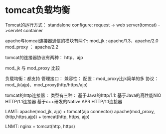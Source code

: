 # tomcat负载均衡 #

Tomcat的运行方式：
standalone configure:
  request -> web server(tomcat) ->servlet container

apache与tomcat连接器通信的模块有两个:
mod_jk : apache/1.3、apache/2.0
mod_proxy ： apache/2.2

tomcat的连接器协议有两种：
http、ajp

mod_jk 与 mod_proxy 比较

负载均衡：都支持
管理接口：
兼容性：
配置：mod_proxy比jk简单的多
协议：mod_jk(ajp)、mod_proxy(http/https/ajp)


tomcat的http连接器：
类型有三种：
基于Java的http/1.1:
基于Java的高性能NIO HTTP/1.1连接器
基于c++研发的Native APR HTTP/1.1连接器

LAMT:
  apache(mod_jk, ajp) + tomcat(ajp connector)
  apache(mod_proxy, (http,https,ajp)) + tomcat(http, https, ajp)

LNMT:
  nginx + tomcat(http, https)
